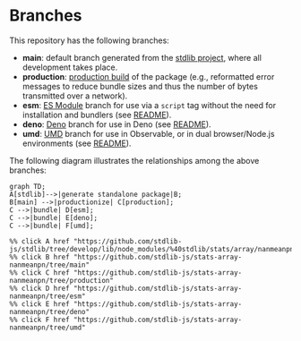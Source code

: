 <!--

@license Apache-2.0

Copyright (c) 2022 The Stdlib Authors.

Licensed under the Apache License, Version 2.0 (the "License");
you may not use this file except in compliance with the License.
You may obtain a copy of the License at

    http://www.apache.org/licenses/LICENSE-2.0

Unless required by applicable law or agreed to in writing, software
distributed under the License is distributed on an "AS IS" BASIS,
WITHOUT WARRANTIES OR CONDITIONS OF ANY KIND, either express or implied.
See the License for the specific language governing permissions and
limitations under the License.

-->

# Branches

This repository has the following branches:

-   **main**: default branch generated from the [stdlib project][stdlib-url], where all development takes place.
-   **production**: [production build][production-url] of the package (e.g., reformatted error messages to reduce bundle sizes and thus the number of bytes transmitted over a network).
-   **esm**: [ES Module][esm-url] branch for use via a `script` tag without the need for installation and bundlers (see [README][esm-readme]).
-   **deno**: [Deno][deno-url] branch for use in Deno (see [README][deno-readme]).
-   **umd**: [UMD][umd-url] branch for use in Observable, or in dual browser/Node.js environments (see [README][umd-readme]).

The following diagram illustrates the relationships among the above branches:

```mermaid
graph TD;
A[stdlib]-->|generate standalone package|B;
B[main] -->|productionize| C[production];
C -->|bundle| D[esm];
C -->|bundle| E[deno];
C -->|bundle| F[umd];

%% click A href "https://github.com/stdlib-js/stdlib/tree/develop/lib/node_modules/%40stdlib/stats/array/nanmeanpn"
%% click B href "https://github.com/stdlib-js/stats-array-nanmeanpn/tree/main"
%% click C href "https://github.com/stdlib-js/stats-array-nanmeanpn/tree/production"
%% click D href "https://github.com/stdlib-js/stats-array-nanmeanpn/tree/esm"
%% click E href "https://github.com/stdlib-js/stats-array-nanmeanpn/tree/deno"
%% click F href "https://github.com/stdlib-js/stats-array-nanmeanpn/tree/umd"
```

[stdlib-url]: https://github.com/stdlib-js/stdlib/tree/develop/lib/node_modules/%40stdlib/stats/array/nanmeanpn
[production-url]: https://github.com/stdlib-js/stats-array-nanmeanpn/tree/production
[deno-url]: https://github.com/stdlib-js/stats-array-nanmeanpn/tree/deno
[deno-readme]: https://github.com/stdlib-js/stats-array-nanmeanpn/blob/deno/README.md
[umd-url]: https://github.com/stdlib-js/stats-array-nanmeanpn/tree/umd
[umd-readme]: https://github.com/stdlib-js/stats-array-nanmeanpn/blob/umd/README.md
[esm-url]: https://github.com/stdlib-js/stats-array-nanmeanpn/tree/esm
[esm-readme]: https://github.com/stdlib-js/stats-array-nanmeanpn/blob/esm/README.md